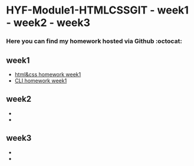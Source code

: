 # HYF-Module1-HTMLCSSGIT - week1 - week2 - week3
### Here you can find my homework hosted via Github :octocat:
## week1
- [html&css homework week1](https://dima-kaddah.github.io/HYF-Module1-HTMLCSSGIT/week1/digital%20resume)
- [CLI homework week1](https://dima-kaddah.github.io/HYF-Module1-HTMLCSSGIT/week1/the%20cli%20challenge/cli%20challenge.txt)
## week2
-
-
## week3
-
-


